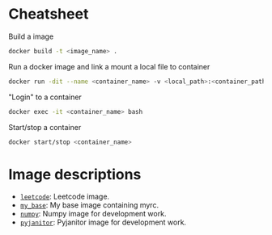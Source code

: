 # Cheatsheet

Build a image
```bash
docker build -t <image_name> .
```

Run a docker image and link a mount a local file to container
```bash
docker run -dit --name <container_name> -v <local_path>:<container_path> <image_name>
```

"Login" to a container
```bash
docker exec -it <container_name> bash
```

Start/stop a container
```bash
docker start/stop <container_name>
```

# Image descriptions

- [`leetcode`](leetcode): Leetcode image.
- [`my_base`](my_base): My base image containing myrc.
- [`numpy`](numpy): Numpy image for development work.
- [`pyjanitor`](pyjanitor): Pyjanitor image for development work.
